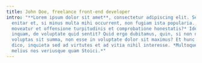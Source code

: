 ```yaml
---
title: John Doe, freelance front-end developer
intro: "**Lorem ipsum dolor sit amet**, consectetur adipiscing elit. Sed tamen
  enitar et, si minus multa mihi occurrent, non fugiam ista popularia. *Qui non
  moveatur et offensione turpitudinis et comprobatione honestatis?* Idem iste,
  inquam, de voluptate quid sentit? Quid ergo dubitamus, quin, si non dolere
  voluptas sit summa, non esse in voluptate dolor sit maximus? Et hunc idem
  dico, inquieta sed ad virtutes et ad vitia nihil interesse. *Multoque hoc
  melius nos veriusque quam Stoici.*"
---
```

